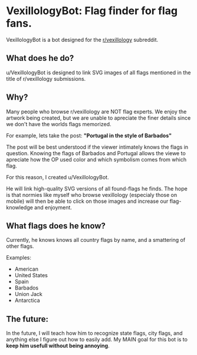 # **VexillologyBot**: Flag finder for flag fans.
VexillologyBot is a bot designed for the [r/vexillology](https://www.reddit.com/r/vexillology/) subreddit.

## What does he do?

u/VexillologyBot is designed to link SVG images of all flags mentioned in the title of r/vexillology submissions.

## Why?

Many people who browse r/vexillology are NOT flag experts. We enjoy the artwork being created, but we are unable to apreciate the finer details since we don't have the worlds flags memorized.

For example, lets take the post: **"Portugal in the style of Barbados"**

The post will be best understood if the viewer intimately knows the flags in question. Knowing the flags of Barbados and Portugal allows the viewe to apreciate how the OP used color and which symbolism comes from which flag.

For this reason, I created u/VexillologyBot.

He will link high-quality SVG versions of all found-flags he finds. The hope is that normies like myself who browse vexillology (especialy those on mobile) will then be able to click on those images and increase our flag-knowledge and enjoyment.

## What flags does he know?
Currently, he knows knows all country flags by name, and a smattering of other flags.

Examples:
 * American
 * United States
 * Spain
 * Barbados
 * Union Jack
 * Antarctica

## The future:
In the future, I will teach how him to recognize state flags, city flags, and anything else I figure out how to easily add. My MAIN goal for this bot is to **keep him usefull without being annoying**.
